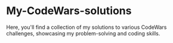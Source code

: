# My-CodeWars-solutions
Here, you'll find a collection of my solutions to various CodeWars challenges, showcasing my problem-solving and coding skills.
